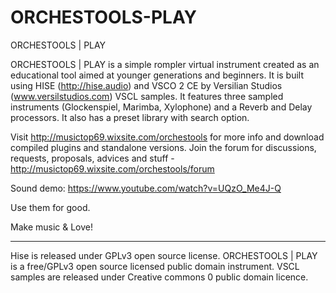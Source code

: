 # ORCHESTOOLS-PLAY
 ORCHESTOOLS | PLAY


ORCHESTOOLS | PLAY is a simple rompler virtual instrument created as an educational tool aimed at younger generations and beginners. It is built using HISE (http://hise.audio) and VSCO 2 CE by Versilian Studios (www.versilstudios.com) VSCL samples. It features three sampled instruments (Glockenspiel, Marimba, Xylophone) and a Reverb and Delay processors. It also has a preset library with search option. 

Visit http://musictop69.wixsite.com/orchestools for more info and download compiled plugins and standalone versions. 
Join the forum for discussions, requests, proposals, advices and stuff - http://musictop69.wixsite.com/orchestools/forum

Sound demo: https://www.youtube.com/watch?v=UQzO_Me4J-Q

Use them for good. 

Make music & Love!

_________________________________________________

Hise is released under GPLv3 open source license.
ORCHESTOOLS | PLAY  is a free/GPLv3 open source licensed public domain instrument. 
VSCL samples are released under Creative commons 0 public domain licence.
